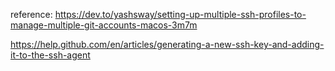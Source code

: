 
reference: https://dev.to/yashsway/setting-up-multiple-ssh-profiles-to-manage-multiple-git-accounts-macos-3m7m

https://help.github.com/en/articles/generating-a-new-ssh-key-and-adding-it-to-the-ssh-agent
